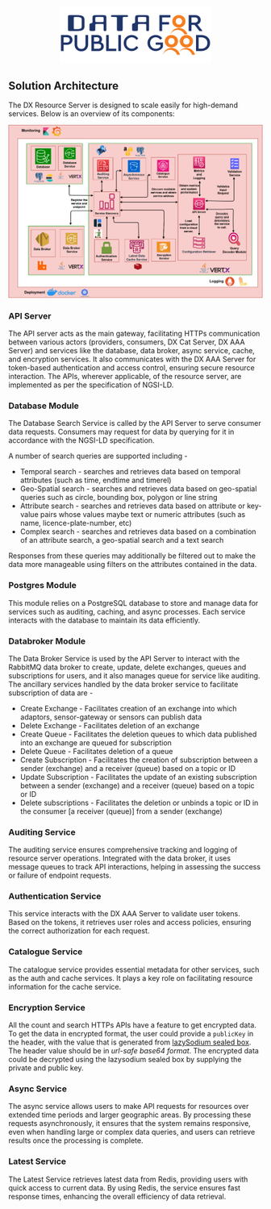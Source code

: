 <p align="center">
<img src="./cdpg.png" width="300">
</p>


## Solution Architecture

The DX Resource Server is designed to scale easily for high-demand services. Below is an overview of its components:
<p align="center">
<img src="./RS-Sol-Architecture.png">
</p>

### API Server
The API server acts as the main gateway, facilitating
HTTPs communication between various actors (providers, consumers, DX Cat Server, DX AAA Server) 
and services like the database, data broker, async service, cache, and encryption services. 
It also communicates with the DX AAA Server for token-based authentication and access control, ensuring secure resource interaction.
The APIs, wherever applicable, of the resource server, are implemented as per the specification of NGSI-LD.

### Database Module
The Database Search Service is called by the API Server to serve consumer data requests. Consumers may request for data by querying for it in accordance with the NGSI-LD specification.

A number of search queries are supported including -
- Temporal search - searches and retrieves data based on temporal attributes (such as time, endtime and timerel)
- Geo-Spatial search - searches and retrieves data based on geo-spatial queries such as circle, bounding box, polygon or line string
- Attribute search - searches and retrieves data based on attribute or key-value pairs whose values maybe text or numeric attributes (such as name, licence-plate-number, etc)
- Complex search - searches and retrieves data based on a combination of an attribute search, a geo-spatial search and a text search

Responses from these queries may additionally be filtered out to make the data more manageable using filters on the attributes contained in the data.


### Postgres Module
This module relies on a PostgreSQL database to store and manage data for services such as auditing, caching, and async processes. Each service interacts with the database to maintain its data efficiently.

### Databroker Module
The Data Broker Service is used by the API Server to interact with the RabbitMQ data broker to create, update, delete exchanges, queues and subscriptions for users, and it also manages queue for service like auditing.
The ancillary services handled by the data broker service to facilitate subscription of data are -
- Create Exchange - Facilitates creation of an exchange into which adaptors, sensor-gateway or sensors can publish data
- Delete Exchange - Facilitates deletion of an exchange
- Create Queue - Facilitates the deletion queues to which data published into an exchange are queued for subscription
- Delete Queue - Facilitates deletion of a queue
- Create Subscription - Facilitates the creation of subscription between a sender (exchange) and a receiver (queue) based on a topic or ID
- Update Subscription - Facilitates the update of an existing subscription between a sender (exchange) and a receiver (queue) based on a topic or ID
- Delete subscriptions - Facilitates the deletion or unbinds a topic or ID in the consumer [a receiver (queue)] from a sender (exchange)


### Auditing Service
The auditing service ensures comprehensive tracking and logging of resource server operations. Integrated with the data broker, it uses message queues to track API interactions, helping in assessing the success or failure of endpoint requests.

### Authentication Service
This service interacts with the DX AAA Server to validate user tokens. Based on the tokens, it retrieves user roles and access policies, ensuring the correct authorization for each request.

### Catalogue Service
The catalogue service provides essential metadata for other services, such as the auth and cache services. It plays a key role on facilitating resource information for the cache service.

### Encryption Service
All the count and search HTTPs APIs have a feature to get encrypted data.
To get the data in encrypted format, the user could provide a `publicKey` in the header, with the value that is generated from [lazySodium sealed box](https://github.com/terl/lazysodium-java/wiki/Getting-started).
The header value should be in _url-safe base64 format_.
The encrypted data could be decrypted using the lazysodium sealed box by supplying the private and public key.

### Async Service
The async service allows users to make API requests for resources over extended time periods and larger geographic areas. By processing these requests asynchronously, it ensures that the system remains responsive, even when handling large or complex data queries, and users can retrieve results once the processing is complete.

### Latest Service
The Latest Service retrieves latest data from Redis, providing users with quick access to current data. By using Redis, the service ensures fast response times, enhancing the overall efficiency of data retrieval.
